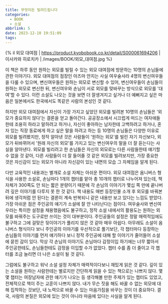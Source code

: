 ```yaml
---
title: 무엇이든 빌려드립니다
categories:
  - BOOK
  - 소설
abbrlink: 5
date: 2023-12-10 19:51:09
tags:
---
```


{% il 외모 대여점 | https://product.kyobobook.co.kr/detail/S000061694206 | 이사카와 히로치카 | /images/BOOK/외모_대여점.jpg %}

이 책은 하루 동안 원하는 외모를 빌릴 수 있는 외모 대여점에 방문하는 10명의 손님들에 관한 이야기다. 외모 대여점의 점장인 아즈마 안지는 사실 여우술사라 4명의 변신여우들을 다룰 수 있으며, 변신여우들은 원하는 외모로 변신할 수 있어, 변신여우들이 손님들이 원하는 외모로 변신한 뒤, 변신여우와 손님이 서로 외모를 맞바꾸는 방식으로 외모를 '대여'할 수 있다. 이런 소설도 나오는 것을 보면 더 잘생겨지고 싶거나 더 예뻐지고 싶은 마음은 일본에서도 한국에서도 똑같은 사람의 본성인 것 같다.

하지만 외모 대여점에서 자신이 가장 가지고 싶었던 외모를 빌려본 10명의 손님들은 '외모가 중요하지 않다'는 결론을 얻고 돌아간다. 공공장소에서 시끄럽게 떠드는 여자애들한테 조용히 하라고 말하려고 하거나, 자신이 좋아하는 남자한테 고백하려고 하거나, 혼자 있는 직장 동료에게 하고 싶은 말을 하려고 하는 등 10명의 손님들은 다양한 이유로 외모를 빌려봤지만, 정작 알아낸 것은 사람들이 '원하는 외모'를 빌린 자기 자신보다, 외모가 뒤바뀌어서 '원래 자신의 외모'를 가지고 있는 변신여우의 말을 더 잘 듣는다는 사실을 알아낸다. 외모를 빌리려고 한 손님들은 자신의 외모로는 다른 사람들한테 얘기할 수 없을 것 같아, 다른 사람들이 더 잘 들어줄 것 같은 외모를 빌려보지만, 가장 중요한 것은 자신감이 있는 외모가 아니라 자신감이 있는 내면의 모습 그 자체임을 알게 된다.

다만 교육적인 내용과는 별개로 소설 자체는 아쉬운 편이다. 외모 대여점은 옴니버스 형식을 사용한 소설로, 손님마다 1개의 챕터를 맡아 총 10개의 챕터로 나누어져 있는데, 책 자체가 300쪽도 안 되는 짧은 분량이기 때문에 각 손님의 이야기가 몇십 쪽 만에 끝나버려 깊은 이야기를 다루지 못 한 것 같다. 책 내용도 매번 등장인물 소개 후 외모를 바꿔본 뒤에 생각처럼 안 된다는 결론이 계속 반복되니 같은 내용만 보고 있다는 느낌도 받았다. 가장 아쉬운 점은 주인공의 얘기가 소설에 잘 안 나타난다는 점이다. 여우술사와 변신여우라는 특이한 설정을 채용했음에도 불구하고, 정작 소설 내에서의 활용도는 원하는 외모를 바꿔주는 도구로만 쓰이는 것이 대부분이다. 주인공들의 설정은 정말 매력적임에도 불구하고 그에 걸맞은 뒷이야기가 풀리지 않은 것 같아 매우 아쉽다. 아무래도 소설이 옴니버스 형식이다 보니 주인공의 이야기를 우선적으로 풀기보단, 각 챕터마다 등장하는 손님들의 이야기를 먼저 얘기하다 보니 정작 주인공에 대해 할 이야기가 줄어들어 소설에 묻힌 감이 있다. 막상 각 손님의 이야기도 손님마다 감정이입 하기에는 너무 짧아서 주인공한테도, 손님들한테도 감정을 이입할 수가 없었다. 챕터 수를 좀 더 줄이고 각 챕터를 조금 늘리면 더 나은 소설이 될 것 같다.

그럼에도 불구하고 워낙 소설 설정 자체가 매력적이다보니 재밌게 읽은 것 같다. 깊이 있는 소설을 원하는 사람한테는 별로지만 간단하게 읽을 수 있는 책으로는 나쁘지 않다. 몇몇 챕터는 여장남자에 관한 얘기가 나오는 등 생각해볼 만한 주제가 있는 챕터도 있었고, 전체적으로 책이 주는 교훈이 나쁘지 않다. 내가 무슨 짓을 해도 바꿀 수 없는 외모에 대해 집착하는 것보단, 내 노력으로 바꿀 수 있는 마음가짐을 바꾸는 것이 더 중요하다. 결국, 사람의 본질은 외모에 있는 것이 아니라 마음에 있다는 사실을 알게 된다.

